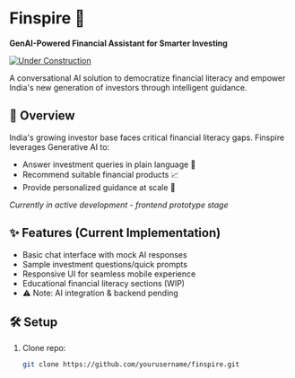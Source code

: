 # Finspire 💸  
**GenAI-Powered Financial Assistant for Smarter Investing**

[![Under Construction](https://img.shields.io/badge/status-under%20construction-orange)](https://github.com/yourusername/finspire)

A conversational AI solution to democratize financial literacy and empower India's new generation of investors through intelligent guidance.

## 🚀 Overview  
India's growing investor base faces critical financial literacy gaps. Finspire leverages Generative AI to:
- Answer investment queries in plain language 💬
- Recommend suitable financial products 📈
- Provide personalized guidance at scale 🤖

*Currently in active development - frontend prototype stage*

## ✨ Features (Current Implementation)
- Basic chat interface with mock AI responses
- Sample investment questions/quick prompts
- Responsive UI for seamless mobile experience
- Educational financial literacy sections (WIP)
- ⚠️ Note: AI integration & backend pending

## 🛠️ Setup
1. Clone repo:
   ```bash
   git clone https://github.com/yourusername/finspire.git

